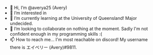 - 👋 Hi, I’m @averya25 (Avery)
- 👀 I’m interested in 
- 🌱 I’m currently learning at the University of Queensland! Major undecided.
- 💞️ I’m looking to collaborate on nothing at the moment. Sadly I'm not confident enough in my programming skills :(
- 📫 How to reach me... I'm most reachable on discord! My username there is エイベリー (Avery)#9811.

<!---
averya25/averya25 is a ✨ special ✨ repository because its `README.md` (this file) appears on your GitHub profile.
You can click the Preview link to take a look at your changes.
--->
